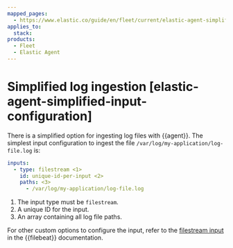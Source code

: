 ```yaml
---
mapped_pages:
  - https://www.elastic.co/guide/en/fleet/current/elastic-agent-simplified-input-configuration.html
applies_to:
  stack:
products:
  - Fleet
  - Elastic Agent
---
```


# Simplified log ingestion [elastic-agent-simplified-input-configuration]

There is a simplified option for ingesting log files with {{agent}}. The simplest input configuration to ingest the file `/var/log/my-application/log-file.log` is:

```yaml
inputs:
  - type: filestream <1>
    id: unique-id-per-input <2>
    paths: <3>
      - /var/log/my-application/log-file.log
```

1. The input type must be `filestream`.
2. A unique ID for the input.
3. An array containing all log file paths.


For other custom options to configure the input, refer to the [filestream input](beats://reference/filebeat/filebeat-input-filestream.md) in the {{filebeat}} documentation.


